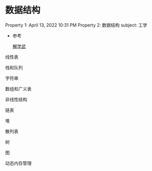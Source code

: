 # 数据结构

Property 1: April 13, 2022 10:31 PM
Property 2: 数据结构
subject: 工学

- 参考
    
    [解学武](http://data.biancheng.net/view/153.html)
    

线性表

栈和队列

字符串

数组和广义表

非线性结构

链表

堆

散列表

树

图

动态内存管理